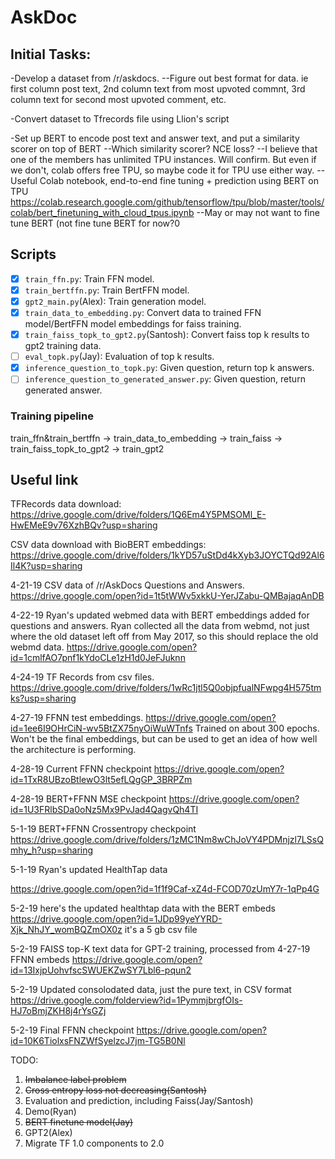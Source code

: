 # AskDoc

## Initial Tasks:

-Develop a dataset from /r/askdocs. 
--Figure out best format for data. ie first column post text, 2nd column text from most upvoted commnt, 3rd column text for second most upvoted comment, etc.

-Convert dataset to Tfrecords file using Llion's script

-Set up BERT to encode post text and answer text, and put a similarity scorer on top of BERT 
--Which similarity scorer? NCE loss?
--I believe that one of the members has unlimited TPU instances. Will confirm. But even if we don't, colab offers free TPU, so maybe code it for TPU use either way. 
--Useful Colab notebook, end-to-end fine tuning + prediction using BERT on TPU https://colab.research.google.com/github/tensorflow/tpu/blob/master/tools/colab/bert_finetuning_with_cloud_tpus.ipynb
--May or may not want to fine tune BERT (not fine tune BERT for now?0

## Scripts

- [x] `train_ffn.py`: Train FFN model.
- [x] `train_bertffn.py`: Train BertFFN model.
- [x] `gpt2_main.py`(Alex): Train generation model.
- [x] `train_data_to_embedding.py`: Convert data to trained FFN model/BertFFN model embeddings for faiss training.
- [x] `train_faiss_topk_to_gpt2.py`(Santosh): Convert faiss top k results to gpt2 training data.
- [ ] `eval_topk.py`(Jay): Evaluation of top k results.
- [x] `inference_question_to_topk.py`: Given question, return top k answers.
- [ ] `inference_question_to_generated_answer.py`: Given question, return generated answer.

### Training pipeline

train_ffn&train_bertffn -> train_data_to_embedding -> train_faiss -> train_faiss_topk_to_gpt2 -> train_gpt2



## Useful link

TFRecords data download:
https://drive.google.com/drive/folders/1Q6Em4Y5PMSOMl_E-HwEMeE9v76XzhBQv?usp=sharing

CSV data download with BioBERT embeddings:
https://drive.google.com/drive/folders/1kYD57uStDd4kXyb3JOYCTQd92Al6Il4K?usp=sharing

4-21-19
CSV data of /r/AskDocs Questions and Answers. 
https://drive.google.com/open?id=1t5tWWv5xkkU-YerJZabu-QMBajaqAnDB

4-22-19
Ryan's updated webmed data with BERT embeddings added for questions and answers. Ryan collected all the data from webmd, not just where the old dataset left off from May 2017, so this should replace the old webmd data. 
https://drive.google.com/open?id=1cmlfAO7pnf1kYdoCLe1zH1d0JeFJuknn

4-24-19
TF Records from csv files.
https://drive.google.com/drive/folders/1wRc1jtl5Q0objpfualNFwpg4H575tmks?usp=sharing

4-27-19
FFNN test embeddings. 
https://drive.google.com/open?id=1ee6I9OHrCiN-wv5BtZX75nyOiWuWTnfs
Trained on about 300 epochs. Won't be the final embeddings, but can be used to get an idea of how well the architecture is performing. 

4-28-19
Current FFNN checkpoint
https://drive.google.com/open?id=1TxR8UBzoBtlewO3lt5efLQgGP_3BRPZm

4-28-19
BERT+FFNN MSE checkpoint
https://drive.google.com/open?id=1U3FRlbSDa0oNz5Mx9PvJad4QagvQh4TI

5-1-19
BERT+FFNN Crossentropy checkpoint
https://drive.google.com/drive/folders/1zMC1Nm8wChJoVY4PDMnjzl7LSsQmhy_h?usp=sharing

5-1-19
Ryan's updated HealthTap data

https://drive.google.com/open?id=1f1f9Caf-xZ4d-FCOD70zUmY7r-1qPp4G

5-2-19
here's the updated healthtap data with the BERT embeds
https://drive.google.com/open?id=1JDp99yeYYRD-Xjk_NhJY_womBQZmOX0z
it's a 5 gb csv file

5-2-19
FAISS top-K text data for GPT-2 training, processed from 4-27-19 FFNN embeds
https://drive.google.com/open?id=13IxjpUohvfscSWUEKZwSY7Lbl6-pqun2

5-2-19
Updated consolodated data, just the pure text, in CSV format
https://drive.google.com/folderview?id=1PymmjbrgfOIs-HJ7oBmjZKH8j4rYsGZj

5-2-19
Final FFNN checkpoint https://drive.google.com/open?id=10K6TiolxsFNZWfSyelzcJ7jm-TG5B0Nl

TODO:

1. ~~Imbalance label problem~~
2. ~~Cross entropy loss not decreasing(Santosh)~~
3. Evaluation and prediction, including Faiss(Jay/Santosh)
4. Demo(Ryan)
5. ~~BERT finetune model(Jay)~~
6. GPT2(Alex)
7. Migrate TF 1.0 components to 2.0
